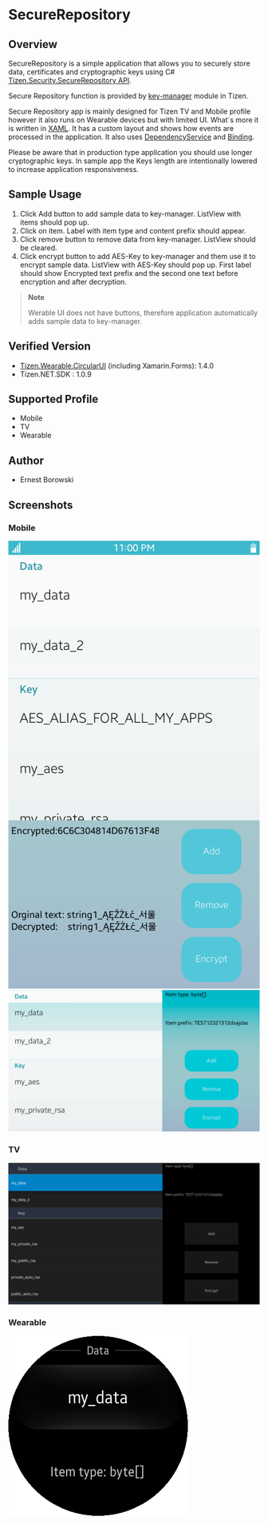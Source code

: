 # SecureRepository
## Overview
SecureRepository is a simple application that allows you to securely store data, certificates and cryptographic keys
using C# [Tizen.Security.SecureRepository API](https://samsung.github.io/TizenFX/stable/api/Tizen.Security.SecureRepository.html).

Secure Repository function is provided by [key-manager](https://wiki.tizen.org/Security/Tizen_3.X_Key_Manager) module in Tizen.

Secure Repository app is mainly designed for Tizen TV and Mobile profile however it also runs on Wearable devices but with limited UI.
What`s more it is written in [XAML](https://developer.xamarin.com/guides/xamarin-forms/xaml/).
It has a custom layout and shows how events are processed in the application.
It also uses [DependencyService](https://developer.xamarin.com/guides/xamarin-forms/application-fundamentals/dependency-service/)
and [Binding](https://developer.xamarin.com/guides/xamarin-forms/xaml/xaml-basics/data_binding_basics/).

Please be aware that in production type application you should use longer cryptographic keys.
In sample app the Keys length are intentionally lowered to increase application responsiveness.

## Sample Usage
1. Click Add button to add sample data to key-manager. ListView with items should pop up.
2. Click on item. Label with item type and content prefix should appear.
3. Click remove button to remove data from key-manager. ListView should be cleared.
4. Click encrypt button to add AES-Key to key-manager and them use it to encrypt sample data.
ListView with AES-Key should pop up. First label should show Encrypted text prefix
and the second one text before encryption and after decryption.

> **Note**
>
> Werable UI does not have buttons, therefore application automatically adds sample data
to key-manager.

## Verified Version
* [Tizen.Wearable.CircularUI](https://github.com/Samsung/Tizen.CircularUI) (including Xamarin.Forms): 1.4.0
* Tizen.NET.SDK : 1.0.9

## Supported Profile
* Mobile
* TV
* Wearable

## Author
* Ernest Borowski

## Screenshots
### Mobile
![Main screen Mobile](./Screenshots/Tizen/main_screen_Mobile.png)
![Main screen Mobile vertical orientation](./Screenshots/Tizen/main_screen_Mobile_vertical.png)
### TV
![Main screen TV](./Screenshots/Tizen/main_screen_TV.png)
### Wearable
![Main screen Wearable](./Screenshots/Tizen/main_screen_Wearable.png)
